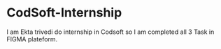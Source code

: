 # CodSoft-Internship
I am Ekta trivedi do internship in Codsoft so I am completed all 3 Task in FIGMA plateform.
